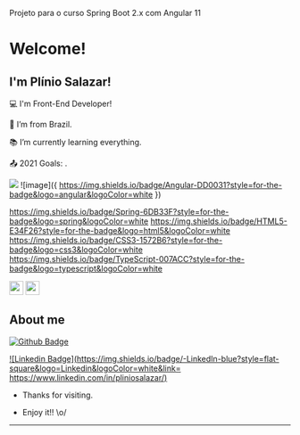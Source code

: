Projeto para o curso Spring Boot 2.x com Angular 11

# Welcome!

 

## I'm Plínio Salazar!

 

:computer: I'm Front-End Developer!

:house_with_garden: I’m from Brazil.

:books: I’m currently learning everything.

:outbox_tray: 2021 Goals: .

<code><img src="{https://img.shields.io/badge/Java-ED8B00?style=for-the-badge&logo=java&logoColor=white}" /></code>
 ![image]({ https://img.shields.io/badge/Angular-DD0031?style=for-the-badge&logo=angular&logoColor=white	})

 https://img.shields.io/badge/Spring-6DB33F?style=for-the-badge&logo=spring&logoColor=white
  https://img.shields.io/badge/HTML5-E34F26?style=for-the-badge&logo=html5&logoColor=white
  https://img.shields.io/badge/CSS3-1572B6?style=for-the-badge&logo=css3&logoColor=white
  https://img.shields.io/badge/TypeScript-007ACC?style=for-the-badge&logo=typescript&logoColor=white
  
<code><img height= "25" src="https://img.shields.io/badge/Java-ED8B00?style=for-the-badge&logo=java&logoColor=white"></code>
<code><img height= "25" src="https://img.shields.io/badge/Spring-6DB33F?style=for-the-badge&logo=springColor=white"></code>

## About me

[![Github Badge](https://img.shields.io/badge/-Github-000?style=flat-square&logo=Github&logoColor=white&link=LINK_GIT)](LINK_GIT)

[![Linkedin Badge](https://img.shields.io/badge/-LinkedIn-blue?style=flat-square&logo=Linkedin&logoColor=white&link= https://www.linkedin.com/in/pliniosalazar/)](https://www.linkedin.com/in/pliniosalazar/)



- Thanks for visiting.

- Enjoy it!! \o/

----------------------------------------------------------------------------------
